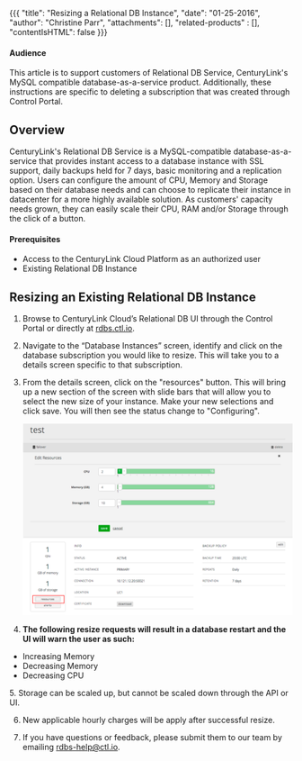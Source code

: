 {{{
  "title": "Resizing a Relational DB Instance",
  "date": "01-25-2016",
  "author": "Christine Parr",
  "attachments": [],
  "related-products" : [],
  "contentIsHTML": false
}}}

#### Audience

This article is to support customers of Relational DB Service, CenturyLink's MySQL compatible database-as-a-service product.  Additionally, these instructions are specific to deleting a subscription that was created through Control Portal.

## Overview

CenturyLink's Relational DB Service is a MySQL-compatible database-as-a-service that provides instant access to a database instance with SSL support, daily backups held for 7 days, basic monitoring and a replication option.  Users can configure the amount of CPU, Memory and Storage based on their database needs and can choose to replicate their instance in datacenter for a more highly available solution.  As customers' capacity needs grown, they can easily scale their CPU, RAM and/or Storage through the click of a button.

#### Prerequisites

- Access to the CenturyLink Cloud Platform as an authorized user
- Existing Relational DB Instance

## Resizing an Existing Relational DB Instance

1.  Browse to CenturyLink Cloud’s Relational DB UI through the Control Portal or directly at [rdbs.ctl.io](https://rdbs.ctl.io).

2.	Navigate to the “Database Instances” screen, identify and click on the database subscription you would like to resize. This will take you to a details screen specific to that subscription.

3.  From the details screen, click on the "resources" button.  This will bring up a new section of the screen with slide bars that will allow you to select the new size of your instance.  Make your new selections and click save.  You will then see the status change to "Configuring".  <p>![ReSizeDB](../images/rdbs-resizedb.png)

4.  **The following resize requests will result in a database restart and the UI will warn the user as such:**
  - Increasing Memory
  - Decreasing Memory
  - Decreasing CPU
<p>
5.  Storage can be scaled up, but cannot be scaled down through the API or UI.

6.  New applicable hourly charges will be apply after successful resize.

7.  If you have questions or feedback, please submit them to our team by emailing <a href="mailto:rdbs-help@ctl.io">rdbs-help@ctl.io</a>.
